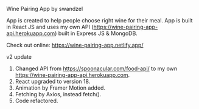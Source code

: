 Wine Pairing App by swandzel

App is created to help people choose right wine for their meal.
App is built in React JS and uses my own API (https://wine-pairing-app-api.herokuapp.com) built in Express JS & MongoDB.

Check out online: https://wine-pairing-app.netlify.app/

v2 update

1. Changed API from https://spoonacular.com/food-api/ to my own https://wine-pairing-app-api.herokuapp.com.
2. React upgraded to version 18.
3. Animation by Framer Motion added.
4. Fetching by Axios, instead fetch().
5. Code refactored.
